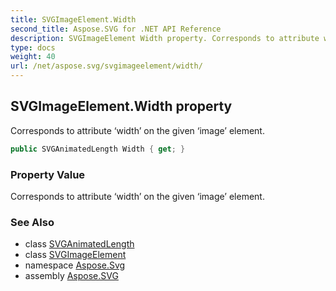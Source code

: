 ```yaml
---
title: SVGImageElement.Width
second_title: Aspose.SVG for .NET API Reference
description: SVGImageElement Width property. Corresponds to attribute width on the given image element
type: docs
weight: 40
url: /net/aspose.svg/svgimageelement/width/
---
```

## SVGImageElement.Width property

Corresponds to attribute ‘width’ on the given ‘image’ element.

```csharp
public SVGAnimatedLength Width { get; }
```

### Property Value

Corresponds to attribute ‘width’ on the given ‘image’ element.

### See Also

* class [SVGAnimatedLength](../../../aspose.svg.datatypes/svganimatedlength/)
* class [SVGImageElement](../)
* namespace [Aspose.Svg](../../../aspose.svg/)
* assembly [Aspose.SVG](../../../)
